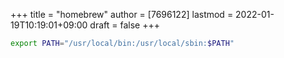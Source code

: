 +++
title = "homebrew"
author = [7696122]
lastmod = 2022-01-19T10:19:01+09:00
draft = false
+++

<a id="code-snippet--homebrew-sbin"></a>
```sh
export PATH="/usr/local/bin:/usr/local/sbin:$PATH"
```
